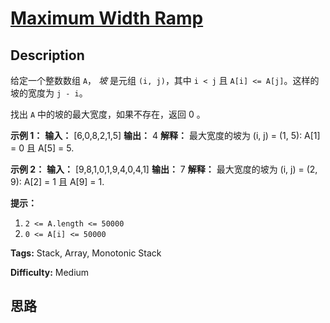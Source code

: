 # [Maximum Width Ramp][title]

## Description

给定一个整数数组 `A`， _坡_ 是元组 `(i, j)`，其中  `i < j` 且 `A[i] <= A[j]`。这样的坡的宽度为 `j - i`。

找出 `A` 中的坡的最大宽度，如果不存在，返回 0 。



**示例 1：**
            **输入：** [6,0,8,2,1,5]    **输出：** 4    **解释：**    最大宽度的坡为 (i, j) = (1, 5): A[1] = 0 且 A[5] = 5.    

**示例 2：**
            **输入：** [9,8,1,0,1,9,4,0,4,1]    **输出：** 7    **解释：**    最大宽度的坡为 (i, j) = (2, 9): A[2] = 1 且 A[9] = 1.    



**提示：**

  1. `2 <= A.length <= 50000`
  2. `0 <= A[i] <= 50000`




**Tags:** Stack, Array, Monotonic Stack

**Difficulty:** Medium

## 思路

[title]: https://leetcode-cn.com/problems/maximum-width-ramp
